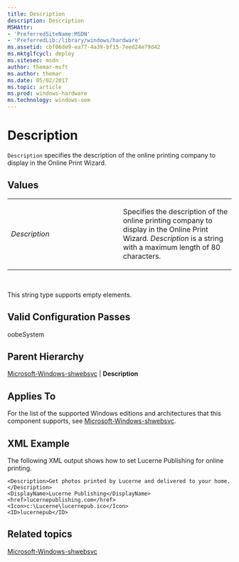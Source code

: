 ```yaml
---
title: Description
description: Description
MSHAttr:
- 'PreferredSiteName:MSDN'
- 'PreferredLib:/library/windows/hardware'
ms.assetid: cbf06de9-ea77-4a39-bf15-7eed24e79d42
ms.mktglfcycl: deploy
ms.sitesec: msdn
author: themar-msft
ms.author: themar
ms.date: 05/02/2017
ms.topic: article
ms.prod: windows-hardware
ms.technology: windows-oem
---
```


# Description


`Description` specifies the description of the online printing company to display in the Online Print Wizard.

## Values


<table>
<colgroup>
<col width="50%" />
<col width="50%" />
</colgroup>
<tbody>
<tr class="odd">
<td><p><em>Description</em></p></td>
<td><p>Specifies the description of the online printing company to display in the Online Print Wizard. <em>Description</em> is a string with a maximum length of 80 characters.</p></td>
</tr>
</tbody>
</table>

 

This string type supports empty elements.

## Valid Configuration Passes


oobeSystem

## Parent Hierarchy


[Microsoft-Windows-shwebsvc](microsoft-windows-shwebsvc.md) | **Description**

## Applies To


For the list of the supported Windows editions and architectures that this component supports, see [Microsoft-Windows-shwebsvc](microsoft-windows-shwebsvc.md).

## XML Example


The following XML output shows how to set Lucerne Publishing for online printing.

```
<Description>Get photos printed by Lucerne and delivered to your home.</Description>
<DisplayName>Lucerne Publishing</DisplayName>
<href>lucernepublishing.com</href>
<Icon>c:\Lucerne\lucernepub.ico</Icon>
<ID>lucernepub</ID>
```

## Related topics


[Microsoft-Windows-shwebsvc](microsoft-windows-shwebsvc.md)

 

 







